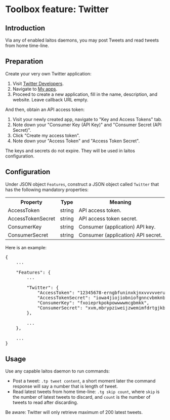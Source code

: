 # Toolbox feature: Twitter

## Introduction
Via any of enabled laitos daemons, you may post Tweets and read tweets from home time-line.

## Preparation
Create your very own Twitter application:
1. Visit [Twitter Developers](https://dev.twitter.com/).
2. Navigate to [My apps](https://apps.twitter.com/).
3. Proceed to create a new application, fill in the name, description, and website. Leave callback URL empty.

And then, obtain an API access token:
1. Visit your newly created app, navigate to "Key and Access Tokens" tab.
2. Note down your "Consumer Key (API Key)" and "Consumer Secret (API Secret)".
3. Click "Create my access token".
4. Note down your "Access Token" and "Access Token Secret".

The keys and secrets do not expire. They will be used in laitos configuration.

## Configuration
Under JSON object `Features`, construct a JSON object called `Twitter` that has the following mandatory properties:
<table>
<tr>
    <th>Property</th>
    <th>Type</th>
    <th>Meaning</th>
</tr>
<tr>
    <td>AccessToken</td>
    <td>string</td>
    <td>API access token.</td>
</tr>
<tr>
    <td>AccessTokenSecret</td>
    <td>string</td>
    <td>API access token secret.</td>
</tr>
<tr>
    <td>ConsumerKey</td>
    <td>string</td>
    <td>Consumer (application) API key.</td>
</tr>
<tr>
    <td>ConsumerSecret</td>
    <td>string</td>
    <td>Consumer (application) API secret.</td>
</tr>
</table>

Here is an example:
<pre>
{
    ...

    "Features": {
        ...

        "Twitter": {
            "AccessToken": "12345678-erngbfuninxkjnxvvvvveruihuiuiersuiiidf",
            "AccessTokenSecret": "iowa4jiojiobniofgnncvbmknbnyrtubyt",
            "ConsumerKey": "fxoieprkpokpowwwwmcgbmkk",
            "ConsumerSecret": "xvm,mbrypziweijzwemimfdrtgjkbmfgmkkm"
        },
        
        ...
    },

    ...
}
</pre>

## Usage
Use any capable laitos daemon to run commands:
- Post a tweet: `.tp tweet content`, a short moment later the command response will say a number that is length of
  tweet.
- Read latest tweets from home time-line: `.tg skip count`, where `skip` is the number of latest tweets to discard, and
  `count` is the number of tweets to read after discarding.

Be aware: Twitter will only retrieve maximum of 200 latest tweets.